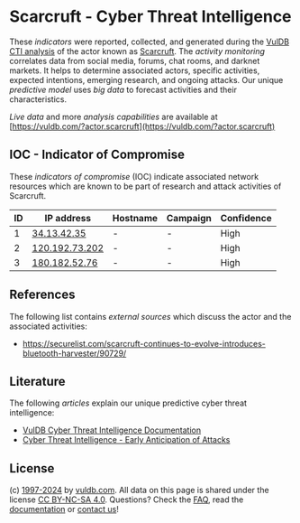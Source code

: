 # Scarcruft - Cyber Threat Intelligence

These _indicators_ were reported, collected, and generated during the [VulDB CTI analysis](https://vuldb.com/?kb.cti) of the actor known as [Scarcruft](https://vuldb.com/?actor.scarcruft). The _activity monitoring_ correlates data from social media, forums, chat rooms, and darknet markets. It helps to determine associated actors, specific activities, expected intentions, emerging research, and ongoing attacks. Our unique _predictive model_ uses _big data_ to forecast activities and their characteristics.

_Live data_ and more _analysis capabilities_ are available at [https://vuldb.com/?actor.scarcruft](https://vuldb.com/?actor.scarcruft)

## IOC - Indicator of Compromise

These _indicators of compromise_ (IOC) indicate associated network resources which are known to be part of research and attack activities of Scarcruft.

ID | IP address | Hostname | Campaign | Confidence
-- | ---------- | -------- | -------- | ----------
1 | [34.13.42.35](https://vuldb.com/?ip.34.13.42.35) | - | - | High
2 | [120.192.73.202](https://vuldb.com/?ip.120.192.73.202) | - | - | High
3 | [180.182.52.76](https://vuldb.com/?ip.180.182.52.76) | - | - | High

## References

The following list contains _external sources_ which discuss the actor and the associated activities:

* https://securelist.com/scarcruft-continues-to-evolve-introduces-bluetooth-harvester/90729/

## Literature

The following _articles_ explain our unique predictive cyber threat intelligence:

* [VulDB Cyber Threat Intelligence Documentation](https://vuldb.com/?kb.cti)
* [Cyber Threat Intelligence - Early Anticipation of Attacks](https://www.scip.ch/en/?labs.20201022)

## License

(c) [1997-2024](https://vuldb.com/?kb.changelog) by [vuldb.com](https://vuldb.com/?kb.about). All data on this page is shared under the license [CC BY-NC-SA 4.0](https://creativecommons.org/licenses/by-nc-sa/4.0/). Questions? Check the [FAQ](https://vuldb.com/?kb.faq), read the [documentation](https://vuldb.com/?kb) or [contact us](https://vuldb.com/?contact)!
